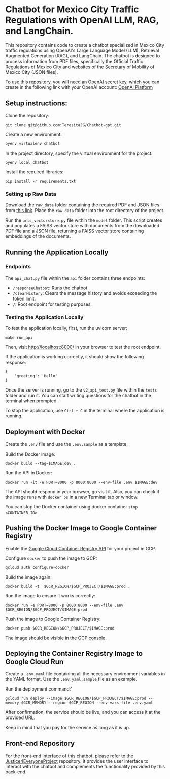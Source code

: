 # Chatbot for Mexico City Traffic Regulations with OpenAI LLM, RAG, and LangChain.

This repository contains code to create a chatbot specialized in Mexico City traffic regulations using OpenAI's Large Language Model (LLM), Retrieval Augmented Generation (RAG), and LangChain. The chatbot is designed to process information from PDF files, specifically the Official Traffic Regulations of Mexico City and websites of the Secretary of Mobility of Mexico City (JSON files).

To use this repository, you will need an OpenAI secret key, which you can create in the following link with your OpenAI account: [OpenAI Platform](https://platform.openai.com/account/api-keys)


## Setup instructions:

Clone the repository:
```
git clone git@github.com:TeresitaJG/Chatbot-gpt.git
```

Create a new environment:
```
pyenv virtualenv chatbot
```

In the project directory, specify the virtual environment for the project:
```
pyenv local chatbot
```

Install the required libraries:

```
pip install -r requirements.txt
```

### Setting up Raw Data
Download the `raw_data` folder containing the required PDF and JSON files from [this link](https://drive.google.com/drive/folders/1kESy-hniU9WLsiiAB3aBNHBvWp3bNsq4?usp=sharing). Place the `raw_data` folder into the root directory of the project.

Run the `urls_vectorstore.py` file within the `model` folder. This script creates and populates a FAISS vector store with documents from the downloaded PDF file and a JSON file, returning a FAISS vector store containing embeddings of the documents.

## Running the Application Locally

### Endpoints
The `api_chat.py` file within the `api` folder contains three endpoints:

- `/responseChatbot`: Runs the chatbot.
- `/clearHistory`: Clears the message history and avoids exceeding the token limit.
- `/`: Root endpoint for testing purposes.

### Testing the Application Locally

To test the application locally, first, run the uvicorn server:
```
make run_api
```````

Then, visit [http://localhost:8000/](http://localhost:8000/) in your browser to test the root endpoint.

If the application is working correctly, it should show the following response:

```
{
    'greeting': 'Hello'
}
```

Once the server is running, go to the `v2_api_test.py` file within the `tests` folder and run it. You can start writing questions for the chatbot in the terminal when prompted.

To stop the application, use `Ctrl + C` in the terminal where the application is running.

## Deployment with Docker

Create the `.env` file and use the `.env.sample` as a template.

Build the Docker image:
```
docker build --tag=$IMAGE:dev .
```
Run the API in Docker:
```
docker run -it -e PORT=8000 -p 8000:8000 --env-file .env $IMAGE:dev
```
The API should respond in your browser, go visit it. Also, you can check if the image runs with `docker ps` in a new Terminal tab or window.

You can stop the Docker container using docker container `stop <CONTAINER_ID>`.


## Pushing the Docker Image to Google Container Registry

Enable the [Google Cloud Container Registry API](https://console.cloud.google.com/flows/enableapi?apiid=containerregistry.googleapis.com&redirect=https://cloud.google.com/container-registry/docs/quickstart) for your project in GCP.

Configure `docker` to push the image to GCP:
```
gcloud auth configure-docker
```
Build the image again:
```
docker build -t  $GCR_REGION/$GCP_PROJECT/$IMAGE:prod .
```

Run the image to ensure it works correctly:
```
docker run -e PORT=8000 -p 8000:8000 --env-file .env $GCR_REGION/$GCP_PROJECT/$IMAGE:prod
```
Push the image to Google Container Registry:
```
docker push $GCR_REGION/$GCP_PROJECT/$IMAGE:prod
```
The image should be visible in the [GCP console](https://console.cloud.google.com/gcr/).


## Deploying the Container Registry Image to Google Cloud Run

Create a `.env.yaml` file containing all the necessary environment variables in the YAML format.
Use the `.env.yaml.sample` file as an example.

Run the deployment command:'
``````
gcloud run deploy --image $GCR_REGION/$GCP_PROJECT/$IMAGE:prod --memory $GCR_MEMORY --region $GCP_REGION --env-vars-file .env.yaml
``````
After confirmation, the service should be live, and you can access it at the provided URL.

Keep in mind that you pay for the service as long as it is up.



## Front-end Repository

For the front-end interface of this chatbot, please refer to the [Justice4EveryoneProject](https://github.com/TfRocio/Justice4EveryoneProjectrepository) repository. It provides the user interface to interact with the chatbot and complements the functionality provided by this back-end.
